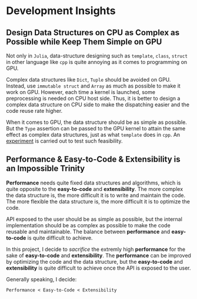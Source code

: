 # Development Insights

## Design Data Structures on CPU as Complex as Possible while Keep Them Simple on GPU

Not only in `Julia`, data-structure designing such as `template`, `class`, `struct` in other language like `cpp` is quite annoying as it comes to programming on GPU.

Complex data structures like `Dict`, `Tuple` should be avoided on GPU. Instead, use `immutable struct` and `Array` as much as possible to make it work on GPU. However, each time a kernel is launched, some preprocessing is needed on CPU host side. Thus, it is better to design a complex data structure on CPU side to make the dispatching easier and the code reuse rate higher.

When it comes to GPU, the data structure should be as simple as possible. But the `Type` assertion can be passed to the GPU kernel to attain the same effect as complex data structures, just as what `template` does in `cpp`. An [experiment](validation/rule/struct_on_gpu/type_on_gpu.jl) is carried out to test such feasibility.

## Performance & Easy-to-Code & Extensibility is an Impossible Trinity

**Performance** needs quite fixed data structures and algorithms, which is quite opposite to the **easy-to-code** and **extensibility**. The more complex the data structure is, the more difficult it is to write and maintain the code. The more flexible the data structure is, the more difficult it is to optimize the code.

API exposed to the user should be as simple as possible, but the internal implementation should be as complex as possible to make the code reusable and maintainable. The balance between **performance** and **easy-to-code** is quite difficult to achieve.

In this project, I decide to *sacrifice* the extremly high **performance** for the sake of **easy-to-code** and **extensibility**. The **performance** can be improved by optimizing the code and the data structure, but the **easy-to-code** and **extensibility** is quite difficult to achieve once the API is exposed to the user.

Generally speaking, I decide:

```txt
Performance < Easy-to-Code < Extensibility
```